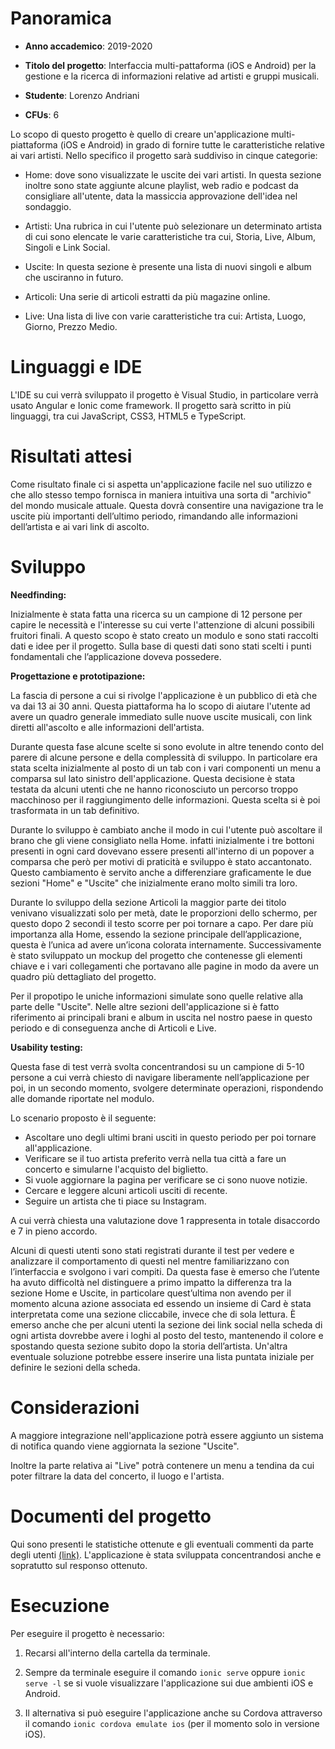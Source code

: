 
# Panoramica

  

- ****Anno accademico****: 2019-2020

  

- ****Titolo del progetto****: Interfaccia multi-pattaforma (iOS e Android) per la gestione e la ricerca di informazioni relative ad artisti e gruppi musicali.

  

- ****Studente****: Lorenzo Andriani

  

- ****CFUs****: 6

Lo scopo di questo progetto è quello di creare un'applicazione multi-piattaforma (iOS e Android) in grado di fornire tutte le caratteristiche relative ai vari artisti. Nello specifico il progetto sarà suddiviso in cinque categorie:

*	Home: dove sono visualizzate le uscite dei vari artisti. In questa sezione inoltre sono state aggiunte alcune playlist, web radio e podcast da consigliare all'utente, data la massiccia approvazione dell'idea nel sondaggio.

*	Artisti: Una rubrica in cui l'utente può selezionare un determinato artista di cui sono elencate le varie caratteristiche tra cui, Storia, Live, Album, Singoli e Link Social.

*	Uscite: In questa sezione è presente una lista di nuovi singoli e album che usciranno in futuro.

*	Articoli: Una serie di articoli estratti da più magazine online.

*	Live: Una lista di live con varie caratteristiche tra cui: Artista, Luogo, Giorno, Prezzo Medio.


# Linguaggi e IDE

  
L'IDE su cui verrà sviluppato il progetto è Visual Studio, in particolare verrà usato Angular e Ionic come framework. Il progetto sarà scritto in più linguaggi, tra cui JavaScript, CSS3, HTML5 e TypeScript.

  

  

# Risultati attesi

  

Come risultato finale ci si aspetta un'applicazione facile nel suo utilizzo e che allo stesso tempo fornisca in maniera intuitiva una sorta di "archivio" del mondo musicale attuale. Questa dovrà consentire una navigazione tra le uscite più importanti dell’ultimo periodo, rimandando alle informazioni dell’artista e ai vari link di ascolto.

  

# Sviluppo

****Needfinding:****

  

Inizialmente è stata fatta una ricerca su un campione di 12 persone per capire le necessità e l'interesse su cui verte l'attenzione di alcuni possibili fruitori finali. A questo scopo è stato creato un modulo e sono stati raccolti dati e idee per il progetto. Sulla base di questi dati sono stati scelti i punti fondamentali che l’applicazione doveva possedere.

****Progettazione e prototipazione:****

La fascia di persone a cui si rivolge l'applicazione è un pubblico di età che va dai 13 ai 30 anni. Questa piattaforma ha lo scopo di aiutare l'utente ad avere un quadro generale immediato sulle nuove uscite musicali, con link diretti all'ascolto e alle informazioni dell'artista.

Durante questa fase alcune scelte si sono evolute in altre tenendo conto del parere di alcune persone e della complessità di sviluppo. In particolare era stata scelta inizialmente al posto di un tab con i vari componenti un menu a comparsa sul lato sinistro dell'applicazione. Questa decisione è stata testata da alcuni utenti che ne hanno riconosciuto un percorso troppo macchinoso per il raggiungimento delle informazioni. Questa scelta si è poi trasformata in un tab definitivo.

Durante lo sviluppo è cambiato anche il modo in cui l'utente può ascoltare il brano che gli viene consigliato nella Home. infatti inizialmente i tre bottoni presenti in ogni card dovevano essere presenti all'interno di un popover a comparsa che però per motivi di praticità e sviluppo è stato accantonato. Questo cambiamento è servito anche a differenziare graficamente le due sezioni "Home" e "Uscite" che inizialmente erano molto simili tra loro.

Durante lo sviluppo della sezione Articoli la maggior parte dei titolo venivano visualizzati solo per metà, date le proporzioni dello schermo, per questo dopo 2 secondi il testo scorre per poi tornare a capo. 
Per dare più importanza alla Home, essendo la sezione principale dell’applicazione, questa è l’unica ad avere un’icona colorata internamente.
Successivamente è stato sviluppato un mockup del progetto che contenesse gli elementi chiave e i vari collegamenti che portavano alle pagine in modo da avere un quadro più dettagliato del progetto.

Per il propotipo le uniche informazioni simulate sono quelle relative alla parte delle "Uscite". Nelle altre sezioni dell'applicazione si è fatto riferimento ai principali brani e album in uscita nel nostro paese in questo periodo e di conseguenza anche di Articoli e Live.

****Usability testing:****

Questa fase di test verrà svolta concentrandosi su un campione di 5-10 persone a cui verrà chiesto di navigare liberamente nell’applicazione per poi, in un secondo momento, svolgere determinate operazioni, rispondendo alle domande riportate nel modulo.

Lo scenario proposto è il seguente:

*	Ascoltare uno degli ultimi brani usciti in questo periodo per poi tornare all'applicazione.
*	Verificare se il tuo artista preferito verrà nella tua città a fare un concerto e simularne l'acquisto del biglietto.
*	Si vuole aggiornare la pagina per verificare se ci sono nuove notizie.
*	Cercare e leggere alcuni articoli usciti di recente.
*	Seguire un artista che ti piace su Instagram.

A cui verrà chiesta una valutazione dove 1 rappresenta in totale disaccordo e 7 in pieno accordo. 

Alcuni di questi utenti sono stati registrati durante il test per vedere e analizzare il comportamento di questi nel mentre familiarizzano con l’interfaccia e svolgono i vari compiti.
Da questa fase è emerso che l’utente ha avuto difficoltà nel distinguere a primo impatto la differenza tra la sezione Home e Uscite, in particolare quest’ultima non avendo per il momento alcuna azione associata ed essendo un insieme di Card è stata interpretata come una sezione cliccabile, invece che di sola lettura. 
È emerso anche che per alcuni utenti la sezione dei link social nella scheda di ogni artista dovrebbe avere i loghi al posto del testo, mantenendo il colore e spostando questa sezione subito dopo la storia dell’artista. Un'altra eventuale soluzione potrebbe essere inserire una lista puntata iniziale per definire le sezioni della scheda.


# Considerazioni

A maggiore integrazione nell'applicazione potrà essere aggiunto un sistema di notifica quando viene aggiornata la sezione "Uscite". 

Inoltre la parte relativa ai "Live" potrà contenere un menu a tendina da cui poter filtrare la data del concerto, il luogo e l'artista.
  

# Documenti del progetto

Qui sono presenti le statistiche ottenute e gli eventuali commenti da parte degli utenti [(link)](https://github.com/LorenzoAndriani/progettoHCI/tree/master/Statistiche). L'applicazione è stata sviluppata concentrandosi anche e sopratutto sul responso ottenuto.

  

# Esecuzione

  

Per eseguire il progetto è necessario:

1) Recarsi all'interno della cartella da terminale.

2) Sempre da terminale eseguire il comando `ionic serve` oppure `ionic serve -l` se si vuole visualizzare l'applicazione sui due ambienti iOS e Android.

3) Il alternativa si può eseguire l'applicazione anche su Cordova attraverso il comando `ionic cordova emulate ios` (per il momento solo in versione iOS).
